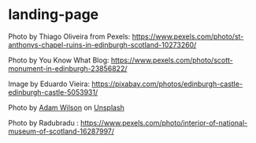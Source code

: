# landing-page
Photo by Thiago Oliveira from Pexels: https://www.pexels.com/photo/st-anthonys-chapel-ruins-in-edinburgh-scotland-10273260/

Photo by You Know What Blog: https://www.pexels.com/photo/scott-monument-in-edinburgh-23856822/

Image by Eduardo Vieira: https://pixabay.com/photos/edinburgh-castle-edinburgh-castle-5053931/

Photo by <a href="https://unsplash.com/@fourcolourblack?utm_content=creditCopyText&utm_medium=referral&utm_source=unsplash">Adam Wilson</a> on <a href="https://unsplash.com/photos/calton-hill-edinburgh-united-kingdom-ktDODr-3tvY?utm_content=creditCopyText&utm_medium=referral&utm_source=unsplash">Unsplash</a>

Photo by Radubradu  : https://www.pexels.com/photo/interior-of-national-museum-of-scotland-16287997/
  